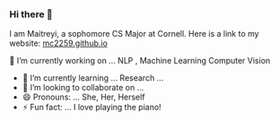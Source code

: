 ### Hi there 👋

 
I am Maitreyi, a sophomore CS Major at Cornell. 
Here is a link to my website: [mc2259.github.io](mc2259.github.io)


🔭 I’m currently working on ... NLP , Machine Learning Computer Vision
- 🌱 I’m currently learning ...  Research ...
- 👯 I’m looking to collaborate on ... 
- 😄 Pronouns: ... She, Her, Herself
- ⚡ Fun fact: ... I love playing the piano!

